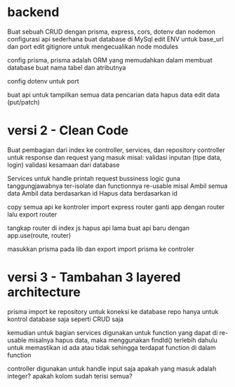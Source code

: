 # backend

Buat sebuah CRUD dengan prisma, express, cors, dotenv dan nodemon
configurasi api sederhana
buat database di MySql
edit ENV untuk base_url dan port
edit gitignore untuk mengecualikan node modules

config prisma, prisma adalah ORM yang memudahkan dalam membuat database
buat nama tabel dan atributnya

config dotenv untuk port

buat api untuk
tampilkan semua data
pencarian data
hapus data
edit data (put/patch)

# versi 2 - Clean Code

Buat pembagian dari index ke controller, services, dan repository
controller untuk response dan request yang masuk
misal:
validasi inputan (tipe data, login)
validasi kesamaan dari database

Services untuk handle printah request bussiness logic
guna tanggungjawabnya ter-isolate dan functionnya re-usable
misal
Ambil semua data
Ambil data berdasarkan id
Hapus data berdasarkan id


copy semua api ke kontroler
import express router
ganti app dengan router
lalu export router

tangkap router di index js
hapus api lama
buat api baru dengan app.use(route, router)

masukkan prisma pada lib dan export
import prisma ke controler

# versi 3 - Tambahan 3 layered architecture

prisma import ke repository untuk koneksi ke database
repo hanya untuk kontrol database saja
seperti CRUD saja

kemudian untuk bagian services digunakan untuk function yang dapat di re-usable
misalnya hapus data, maka menggunakan findId() terlebih dahulu untuk memastikan id ada atau tidak
sehingga terdapat function di dalam function

controller digunakan untuk handle input saja
apakah yang masuk adalah integer?
apakah kolom sudah terisi semua?


